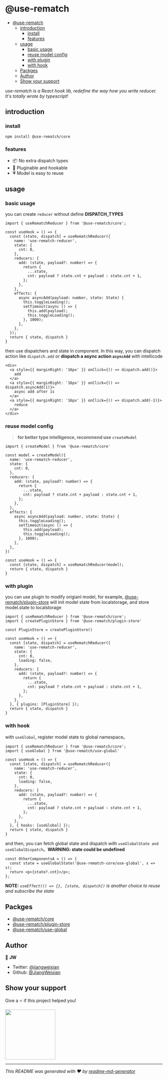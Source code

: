# @use-rematch

- [@use-rematch](#use-rematch)
  - [introduction](#introduction)
    - [install](#install)
    - [features](#features)
  - [usage](#usage)
    - [basic usage](#basic-usage)
    - [reuse model config](#reuse-model-config)
    - [with plugin](#with-plugin)
    - [with hook](#with-hook)
  - [Packges](#packges)
  - [Author](#author)
  - [Show your support](#show-your-support)

*use-rematch is a React hook lib, redefine the way how you write reducer. It's totally wrote by typescript!*

## introduction

### install

```sh
npm install @use-rematch/core
```

### features

- 📦 No extra dispatch types
- 🔢 Pluginable and hookable
- 💗 Model is easy to reuse

## usage

### basic usage

you can create `reducer` without define **DISPATCH_TYPES**

```tsx
import { useRematchReducer } from '@use-rematch/core';

const useHook = () => {
  const [state, dispatch] = useRematchReducer({
    name: 'use-rematch-reducer',
    state: {
      cnt: 0,
    },
    reducers: {
      add: (state, payload?: number) => {
        return {
          ...state,
          cnt: payload ? state.cnt + payload : state.cnt + 1,
        };
      },
    },
    effects: {
      async asyncAdd(payload: number, state: State) {
        this.toggleLoading();
        setTimeout(async () => {
          this.add(payload);
          this.toggleLoading();
        }, 1000);
      },
    },
  });
  return { state, dispatch }
}
```

then use dispatchers and state in component. In this way, you can dispatch action like `dispatch.add` or **dispatch a async action `asyncAdd`** with intellicode

```tsx
<div>
  <a style={{ marginRight: '16px' }} onClick={() => dispatch.add()}>
    add
  </a>
  <a style={{ marginRight: '16px' }} onClick={() => dispatch.asyncAdd(1)}>
    async add after 1s
  </a>
  <a style={{ marginRight: '16px' }} onClick={() => dispatch.add(-1)}>
    reduce
  </a>
</div>
```

### reuse model config
> **for better type intelligence, recommend use `createModel`**

```tsx
import { createModel } from '@use-rematch/core'

const model = createModel({
  name: 'use-rematch-reducer',
  state: {
    cnt: 0,
  },
  reducers: {
    add: (state, payload?: number) => {
      return {
        ...state,
        cnt: payload ? state.cnt + payload : state.cnt + 1,
      };
    },
  },
  effects: {
    async asyncAdd(payload: number, state: State) {
      this.toggleLoading();
      setTimeout(async () => {
        this.add(payload);
        this.toggleLoading();
      }, 1000);
    },
  },
})

const useHook = () => {
  const [state, dispatch] = useRematchReducer(model);
  return { state, dispatch }
}
```

### with plugin

you can use plugin to modify origianl model, for example, [@use-rematch/plugin-store](/packages/plugin-store) will init model state from localstorage, and store model.state to localstorage

```tsx
import { useRematchReducer } from '@use-rematch/core';
import { createPluginStore } from '@use-rematch/plugin-store'

const PluginStore = createPluginStore()

const useHook = () => {
  const [state, dispatch] = useRematchReducer({
    name: 'use-rematch-reducer',
    state: {
      cnt: 0,
      loading: false,
    },
    reducers: {
      add: (state, payload?: number) => {
        return {
          ...state,
          cnt: payload ? state.cnt + payload : state.cnt + 1,
        };
      },
    },
  }, { plugins: [PluginStore] });
  return { state, dispatch }
}
```

### with hook

with `useGlobal`, register model state to global namespace。

```tsx
import { useRematchReducer } from '@use-rematch/core';
import { useGlobal } from '@use-rematch/use-global'

const useHook = () => {
  const [state, dispatch] = useRematchReducer({
    name: 'use-rematch-reducer',
    state: {
      cnt: 0,
      loading: false,
    },
    reducers: {
      add: (state, payload?: number) => {
        return {
          ...state,
          cnt: payload ? state.cnt + payload : state.cnt + 1,
        };
      },
    },
  }, { hooks: [useGlobal] });
  return { state, dispatch }
}
```

and then, you can fetch global state and dispatch with `useGlobalState and useGlobalDispatch`。**WARNING: state could be undefined**

```tsx
const OtherComponentsA = () => {
  const state = useGlobalState('@use-rematch-core/use-global', s => s);
  return <p>{state?.cnt}</p>;
};
```

**NOTE:** *`useEffect(() => {}, [state, dispatch])` is another choice to reuse and subscribe the state*

## Packges

- [@use-rematch/core](https://www.npmjs.com/package/@use-rematch/core)
- [@use-rematch/plugin-store](https://www.npmjs.com/package/@use-rematch/plugin-store)
- [@use-rematch/use-global](https://www.npmjs.com/package/@use-rematch/use-global)

## Author

👤 **JW**

* Twitter: [@jiangweixian](https://twitter.com/jiangweixian)
* Github: [@JiangWeixian](https://github.com/JiangWeixian)

## Show your support

Give a ⭐️ if this project helped you!

<a href="https://www.patreon.com/jiangweixian">
  <img src="https://c5.patreon.com/external/logo/become_a_patron_button@2x.png" width="160">
</a>

***
_This README was generated with ❤️ by [readme-md-generator](https://github.com/kefranabg/readme-md-generator)_

